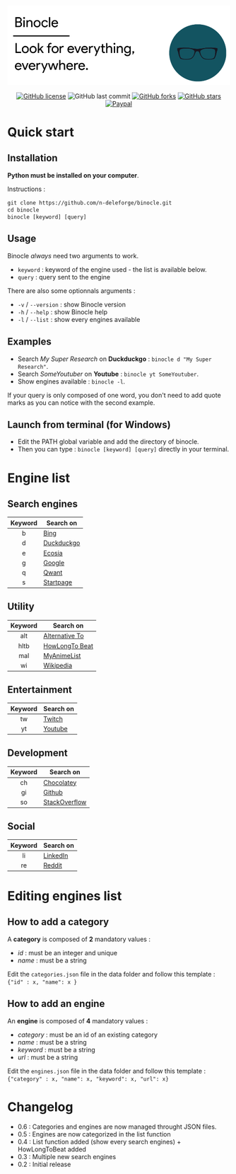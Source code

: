 ![Header](/docs/header.png)

<div align="center">

[![GitHub license](https://img.shields.io/github/license/n-deleforge/binocle?style=for-the-badge)](https://github.com/n-deleforge/binocle/blob/main/LICENCE)
![GitHub last commit](https://img.shields.io/github/last-commit/n-deleforge/binocle?style=for-the-badge)
[![GitHub forks](https://img.shields.io/github/forks/n-deleforge/binocle?style=for-the-badge)](https://github.com/n-deleforge/binocle/network)
[![GitHub stars](https://img.shields.io/github/stars/n-deleforge/binocle?style=for-the-badge)](https://github.com/n-deleforge/binocle/stargazers)
[![Paypal](https://img.shields.io/badge/DONATE-PAYPAL.ME-lightgrey?style=for-the-badge)](https://www.paypal.com/paypalme/nicolasdeleforge)

</div>

# Quick start
## Installation

**Python must be installed on your computer**.

Instructions :
```
git clone https://github.com/n-deleforge/binocle.git
cd binocle
binocle [keyword] [query]
```

## Usage

Binocle *always* need two arguments to work.
- `keyword` : keyword of the engine used - the list is available below.
- `query` : query sent to the engine

There are also some optionnals arguments :
- `-v` / `--version` : show Binocle version
- `-h` / `--help` : show Binocle help
- `-l` / `--list` : show every engines available

## Examples

- Search *My Super Research* on **Duckduckgo** : `binocle d "My Super Research"`.
- Search *SomeYoutuber* on **Youtube** : `binocle yt SomeYoutuber`.
- Show engines available : `binocle -l`.

If your query is only composed of one word, you don't need to add quote marks as you can notice with the second example.

## Launch from terminal (for Windows)

- Edit the PATH global variable and add the directory of binocle.
- Then you can type : `binocle [keyword] [query]` directly in your terminal.

# Engine list
## Search engines

| Keyword | Search on
| :----------: | -------------------
| b             | [Bing](https://www.bing.com)
| d             | [Duckduckgo](https://duckduckgo.com)
| e             | [Ecosia](https://www.ecosia.org)
| g             | [Google](https://google.com)
| q             | [Qwant](https://qwant.com)
| s             | [Startpage](https://startpage.com)

## Utility

| Keyword | Search on
| :----------: | -------------------
| alt           | [Alternative To](https://alternativeto.net)
| hltb         | [HowLongTo Beat](https://howlongtobeat.com/)
| mal         | [MyAnimeList](https://myanimelist.net)
| wi           | [Wikipedia](https://wikipedia.org/wiki/)

## Entertainment

| Keyword | Search on
| :----------: | -------------------
| tw           | [Twitch](https://twitch.com)
| yt            | [Youtube](https://youtube.com)

## Development

| Keyword | Search on
| :----------: | -------------------
| ch           | [Chocolatey](https://chocolatey.org)
| gi            | [Github](https://github.com)
| so           | [StackOverflow](https://stackoverflow.com) 

## Social

| Keyword | Search on
| :----------: | -------------------
| li              | [LinkedIn](https://www.linkedin.com)
| re            | [Reddit](https://www.reddit.com)

# Editing engines list
## How to add a category
A **category** is composed of **2** mandatory values :
- *id* : must be an integer and unique
- *name* : must be a string

Edit the `categories.json` file in the data folder and follow this template : `{"id" : x, "name": x }`

## How to add an engine
An **engine** is composed of **4** mandatory values :
- *category* : must be an id of an existing category
- *name* : must be a string
- *keyword* : must be a string
- *url* : must be a string

Edit the `engines.json` file in the data folder and follow this template : `{"category" : x, "name": x, "keyword": x, "url": x}`

# Changelog

- 0.6 : Categories and engines are now managed throught JSON files.
- 0.5 : Engines are now categorized in the list function
- 0.4 : List function added (show every search engines) + HowLongToBeat added
- 0.3 : Multiple new search engines
- 0.2 : Initial release
